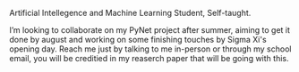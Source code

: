Artificial Intellegence and Machine Learning Student, Self-taught.

I’m looking to collaborate on my PyNet project after summer, aiming to get it done by august and working on some finishing touches
by Sigma Xi's opening day. Reach me just by talking to me in-person or through my school email, you will be creditied
in my reaserch paper that will be going with this.
